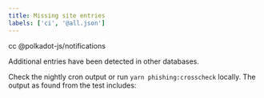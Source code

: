 ```yaml
---
title: Missing site entries
labels: ['ci', '@all.json']
---
```


cc @polkadot-js/notifications

Additional entries have been detected in other databases.

Check the nightly cron output or run `yarn phishing:crosscheck` locally. The output as found from the test includes:
